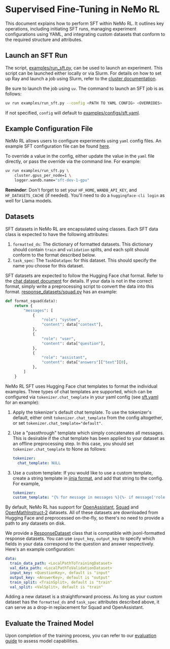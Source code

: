# Supervised Fine-Tuning in NeMo RL

This document explains how to perform SFT within NeMo RL. It outlines key operations, including initiating SFT runs, managing experiment configurations using YAML, and integrating custom datasets that conform to the required structure and attributes.

## Launch an SFT Run

The script, [examples/run_sft.py](../../examples/run_sft.py), can be used to launch an experiment. This script can be launched either locally or via Slurm. For details on how to set up Ray and launch a job using Slurm, refer to the [cluster documentation](../cluster.md).

Be sure to launch the job using `uv`. The command to launch an SFT job is as follows:

```bash
uv run examples/run_sft.py --config <PATH TO YAML CONFIG> <OVERRIDES>
```

If not specified, `config` will default to [examples/configs/sft.yaml](../../examples/configs/sft.yaml).

## Example Configuration File

NeMo RL allows users to configure experiments using `yaml` config files. An example SFT configuration file can be found [here](../../examples/configs/sft.yaml).

To override a value in the config, either update the value in the `yaml` file directly, or pass the override via the command line. For example:

```bash
uv run examples/run_sft.py \
    cluster.gpus_per_node=1 \
    logger.wandb.name="sft-dev-1-gpu"
```

**Reminder**: Don't forget to set your `HF_HOME`, `WANDB_API_KEY`, and `HF_DATASETS_CACHE` (if needed). You'll need to do a `huggingface-cli login` as well for Llama models.

## Datasets

SFT datasets in NeMo RL are encapsulated using classes. Each SFT data class is expected to have the following attributes:
  1. `formatted_ds`: The dictionary of formatted datasets. This dictionary should contain `train` and `validation` splits, and each split should conform to the format described below.
  2. `task_spec`: The `TaskDataSpec` for this dataset. This should specify the name you choose for this dataset.

SFT datasets are expected to follow the Hugging Face chat format. Refer to the [chat dataset document](../design-docs/chat-datasets.md) for details. If your data is not in the correct format, simply write a preprocessing script to convert the data into this format. [response_datasets/squad.py](../../nemo_rl/data/datasets/response_datasets/squad.py) has an example:

```python
def format_squad(data):
    return {
        "messages": [
            {
                "role": "system",
                "content": data["context"],
            },
            {
                "role": "user",
                "content": data["question"],
            },
            {
                "role": "assistant",
                "content": data["answers"]["text"][0],
            },
        ]
    }
```

NeMo RL SFT uses Hugging Face chat templates to format the individual examples. Three types of chat templates are supported, which can be configured via `tokenizer.chat_template` in your yaml config (see [sft.yaml](../../examples/configs/sft.yaml) for an example):

1. Apply the tokenizer's default chat template. To use the tokenizer's default, either omit `tokenizer.chat_template` from the config altogether, or set `tokenizer.chat_template="default"`.
2. Use a "passthrough" template which simply concatenates all messages. This is desirable if the chat template has been applied to your dataset as an offline preprocessing step. In this case, you should set `tokenizer.chat_template` to None as follows:
    ```yaml
    tokenizer:
      chat_template: NULL
    ```
3. Use a custom template: If you would like to use a custom template, create a string template in [jinja format](https://huggingface.co/docs/transformers/v4.34.0/en/chat_templating#how-do-i-create-a-chat-template), and add that string to the config. For example,

    ```yaml
    tokenizer:
    custom_template: "{% for message in messages %}{%- if message['role'] == 'system'  %}{{'Context: ' + message['content'].strip()}}{%- elif message['role'] == 'user'  %}{{' Question: ' + message['content'].strip() + ' Answer: '}}{%- elif message['role'] == 'assistant'  %}{{message['content'].strip()}}{%- endif %}{% endfor %}"
    ```


By default, NeMo RL has support for [OpenAssistant](https://github.com/NVIDIA-NeMo/RL/blob/main/nemo_rl/data/datasets/response_datasets/oasst.py), [Squad](https://github.com/NVIDIA-NeMo/RL/blob/main/nemo_rl/data/datasets/response_datasets/squad.py) and [OpenMathInstruct-2](https://github.com/NVIDIA-NeMo/RL/blob/main/nemo_rl/data/datasets/response_datasets/openmathinstruct2.py) datasets. All of these datasets are downloaded from Hugging Face and preprocessed on-the-fly, so there's no need to provide a path to any datasets on disk.

We provide a [ResponseDataset](../../nemo_rl/data/datasets/response_datasets/response_dataset.py) class that is compatible with jsonl-formatted response datasets. You can use `input_key`, `output_key` to specify which fields in your data correspond to the question and answer respectively. Here's an example configuration:
```yaml
data:
  train_data_path: <LocalPathToTrainingDataset>
  val_data_path: <LocalPathToValidationDataset>
  input_key: <QuestionKey>, default is "input"
  output_key: <AnswerKey>, default is "output"
  train_split: <TrainSplit>, default is "train"
  val_split: <ValSplit>, default is "train"
```

Adding a new dataset is a straightforward process.
As long as your custom dataset has the `formatted_ds` and `task_spec` attributes described above, it can serve as a drop-in replacement for Squad and OpenAssistant.

## Evaluate the Trained Model

Upon completion of the training process, you can refer to our [evaluation guide](eval.md) to assess model capabilities.
